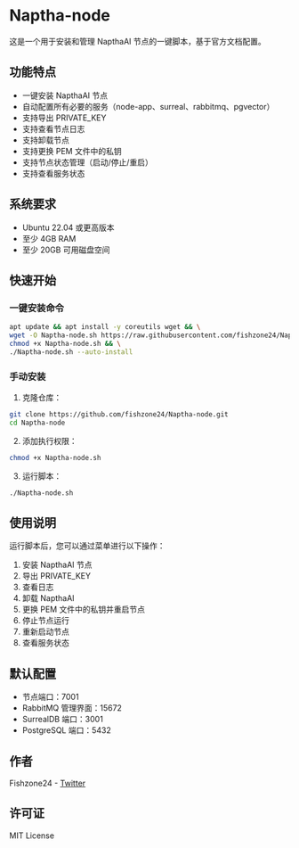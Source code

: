 # Naptha-node

这是一个用于安装和管理 NapthaAI 节点的一键脚本，基于官方文档配置。

## 功能特点

- 一键安装 NapthaAI 节点
- 自动配置所有必要的服务（node-app、surreal、rabbitmq、pgvector）
- 支持导出 PRIVATE_KEY
- 支持查看节点日志
- 支持卸载节点
- 支持更换 PEM 文件中的私钥
- 支持节点状态管理（启动/停止/重启）
- 支持查看服务状态

## 系统要求

- Ubuntu 22.04 或更高版本
- 至少 4GB RAM
- 至少 20GB 可用磁盘空间

## 快速开始

### 一键安装命令

```bash
apt update && apt install -y coreutils wget && \
wget -O Naptha-node.sh https://raw.githubusercontent.com/fishzone24/Naptha-node/master/Naptha-node.sh && \
chmod +x Naptha-node.sh && \
./Naptha-node.sh --auto-install
```

### 手动安装

1. 克隆仓库：
```bash
git clone https://github.com/fishzone24/Naptha-node.git
cd Naptha-node
```

2. 添加执行权限：
```bash
chmod +x Naptha-node.sh
```

3. 运行脚本：
```bash
./Naptha-node.sh
```

## 使用说明

运行脚本后，您可以通过菜单进行以下操作：

1. 安装 NapthaAI 节点
2. 导出 PRIVATE_KEY
3. 查看日志
4. 卸载 NapthaAI
5. 更换 PEM 文件中的私钥并重启节点
6. 停止节点运行
7. 重新启动节点
8. 查看服务状态

## 默认配置

- 节点端口：7001
- RabbitMQ 管理界面：15672
- SurrealDB 端口：3001
- PostgreSQL 端口：5432

## 作者

Fishzone24 - [Twitter](https://x.com/fishzone24)

## 许可证

MIT License